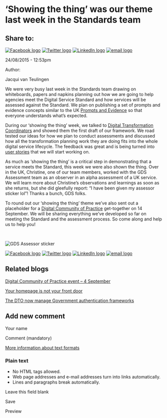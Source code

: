 ‘Showing the thing’ was our theme last week in the Standards team
=================================================================

Share to:
---------

[![Facebook logo](https://www.dto.gov.au/profiles/govcms/modules/features/govcms_share_links/images/facebook.png)](http://www.facebook.com/sharer.php?u=https%3A//www.dto.gov.au/blog/showing-thing-was-our-theme-last-week-standards-team&t=%E2%80%98Showing%20the%20thing%E2%80%99%20was%20our%20theme%20last%20week%20in%20the%20Standards%20team "Share on Facebook") [![Twitter logo](https://www.dto.gov.au/profiles/govcms/modules/features/govcms_share_links/images/twitter.png)](http://twitter.com/share?url=https%3A//www.dto.gov.au/blog/showing-thing-was-our-theme-last-week-standards-team&text=%E2%80%98Showing%20the%20thing%E2%80%99%20was%20our%20theme%20last%20week%20in%20the%20Standards%20team "Share this on Twitter") [![LinkedIn logo](https://www.dto.gov.au/profiles/govcms/modules/features/govcms_share_links/images/linkedin.png)](http://www.linkedin.com/shareArticle?mini=true&url=https%3A//www.dto.gov.au/blog/showing-thing-was-our-theme-last-week-standards-team&title=%E2%80%98Showing%20the%20thing%E2%80%99%20was%20our%20theme%20last%20week%20in%20the%20Standards%20team&summary=We%20were%20very%20busy%20last%20week%20in%20the%20Standards%20team%20drawing%20on%20whiteboards%2C%20papers%20and%20napkins%20planning%20out%20how%20we%20are%20going%20to%20help%20agencies%20meet%20the%20Digital%20Service%20Standard%20and%20how%20services%20will%20be%20assessed%20against%20the%20Standard.&source=Digital%20Transformation%20Office "Publish this post to LinkedIn") [![email logo](https://www.dto.gov.au/profiles/govcms/modules/features/govcms_share_links/images/email.png)](mailto:?subject=%E2%80%98Showing%20the%20thing%E2%80%99%20was%20our%20theme%20last%20week%20in%20the%20Standards%20team&body=https%3A//www.dto.gov.au/blog/showing-thing-was-our-theme-last-week-standards-team "Share via email")

24/08/2015 - 12:53pm

Author: 

Jacqui van Teulingen

We were very busy last week in the Standards team drawing on whiteboards, papers and napkins planning out how we are going to help agencies meet the Digital Service Standard and how services will be assessed against the Standard. We plan on publishing a set of prompts and evidence concepts similar to the UK [Prompts and Evidence](https://www.gov.uk/service-manual/digital-by-default) so that everyone understands what’s expected.

During our ‘showing the thing’ week, we talked to [Digital Transformation Coordinators](1061.html) and showed them the first draft of our framework. We road tested our ideas for how we plan to conduct assessments and discussed how all the transformation planning work they are doing fits into the whole digital service lifecycle. The feedback was great and is being turned into [user stories](816.html) that we will start working on.

As much as ‘showing the thing’ is a critical step in demonstrating that a service meets the Standard, this week we were also shown the thing. Over in the UK, Christine, one of our team members, worked with the GDS Assessment team as an observer in an alpha assessment of a UK service. We will learn more about Christine’s observations and learnings as soon as she returns, but she did gleefully report: “I have been given my assessor sticker lol”! Thanks a bunch, GDS folks.

To round out our ‘showing the thing’ theme we’ve also sent out a placeholder for a [Digital Community of Practice](../contact-us.html) get-together on 14 September. We will be sharing everything we’ve developed so far on meeting the Standard and the assessment process. So come along and help us to help you!

 

![GDS Assessor sticker](../sites/g/files/net466/f/images/blog/GDS%20Assessor%20Sticker%20-%20Christine.jpg "GDS Assessor sticker")

[![Facebook logo](https://www.dto.gov.au/profiles/govcms/modules/features/govcms_share_links/images/facebook.png)](http://www.facebook.com/sharer.php?u=https%3A//www.dto.gov.au/blog/showing-thing-was-our-theme-last-week-standards-team&t=%E2%80%98Showing%20the%20thing%E2%80%99%20was%20our%20theme%20last%20week%20in%20the%20Standards%20team "Share on Facebook") [![Twitter logo](https://www.dto.gov.au/profiles/govcms/modules/features/govcms_share_links/images/twitter.png)](http://twitter.com/share?url=https%3A//www.dto.gov.au/blog/showing-thing-was-our-theme-last-week-standards-team&text=%E2%80%98Showing%20the%20thing%E2%80%99%20was%20our%20theme%20last%20week%20in%20the%20Standards%20team "Share this on Twitter") [![LinkedIn logo](https://www.dto.gov.au/profiles/govcms/modules/features/govcms_share_links/images/linkedin.png)](http://www.linkedin.com/shareArticle?mini=true&url=https%3A//www.dto.gov.au/blog/showing-thing-was-our-theme-last-week-standards-team&title=%E2%80%98Showing%20the%20thing%E2%80%99%20was%20our%20theme%20last%20week%20in%20the%20Standards%20team&summary=We%20were%20very%20busy%20last%20week%20in%20the%20Standards%20team%20drawing%20on%20whiteboards%2C%20papers%20and%20napkins%20planning%20out%20how%20we%20are%20going%20to%20help%20agencies%20meet%20the%20Digital%20Service%20Standard%20and%20how%20services%20will%20be%20assessed%20against%20the%20Standard.&source=Digital%20Transformation%20Office "Publish this post to LinkedIn") [![email logo](https://www.dto.gov.au/profiles/govcms/modules/features/govcms_share_links/images/email.png)](mailto:?subject=%E2%80%98Showing%20the%20thing%E2%80%99%20was%20our%20theme%20last%20week%20in%20the%20Standards%20team&body=https%3A//www.dto.gov.au/blog/showing-thing-was-our-theme-last-week-standards-team "Share via email")

Related blogs
-------------

[Digital Community of Practice event – 4 September](1136.html)

[Your homepage is not your front door](1111.html)

[The DTO now manage Government authentication frameworks](1091.html)

Add new comment
---------------

Your name

Comment (mandatory)

[More information about text formats](../filter/tips.html)

### Plain text

-   No HTML tags allowed.
-   Web page addresses and e-mail addresses turn into links automatically.
-   Lines and paragraphs break automatically.

Leave this field blank

Save

Preview

